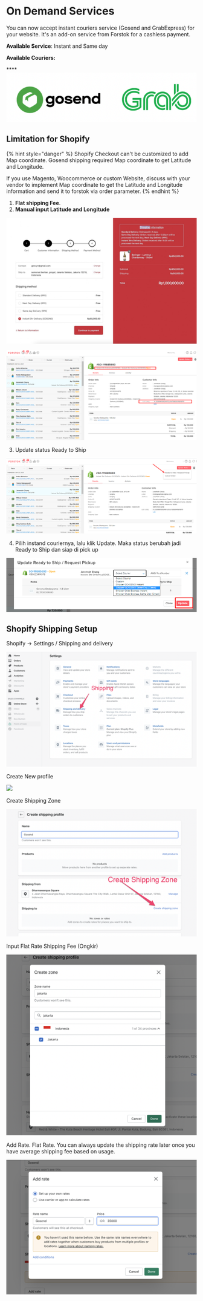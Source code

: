 # On Demand Services

You can now accept instant couriers service \(Gosend and GrabExpress\) for your website. It's an add-on service from Forstok for a cashless payment.

**Available Service**: Instant and Same day

**Available Couriers:**

 ****![](../../.gitbook/assets/screen-shot-2021-04-06-at-3.46.14-pm.png) 

## Limitation for Shopify

{% hint style="danger" %}
Shopify Checkout can't be customized to add Map coordinate. Gosend shipping required Map coordinate to get Latitude and Longitude.

If you use Magento, Woocommerce or custom Website, discuss with your vendor to implement Map coordinate to get the Latitude and Longitude information and send it to forstok via order parameter. 
{% endhint %}

1. **Flat shipping Fee**. 
2. **Manual input Latitude and Longitude**

![1. Flat shipping fee](../../.gitbook/assets/flat-shipping-fee.png)

![2. Lat/Long sudah langsung terassign](../../.gitbook/assets/image%20%28422%29.png)

3. Update status Ready to Ship

![](../../.gitbook/assets/image%20%28424%29.png)

4. Pilih instand couriernya, lalu klik Update. Maka status berubah jadi Ready to Ship dan siap di pick up

![](../../.gitbook/assets/image%20%28423%29.png)



## Shopify Shipping Setup

Shopify -&gt; Settings / Shipping and delivery

![](../../.gitbook/assets/screen-shot-2021-09-17-at-12.22.50-pm.png)

Create New profile

![](../../.gitbook/assets/screen-shot-2021-09-17-at-12.23.27-pm.png)

Create Shipping Zone

![](../../.gitbook/assets/screen-shot-2021-09-17-at-12.29.52-pm.png)

Input Flat Rate Shipping Fee \(Ongkir\)

![](../../.gitbook/assets/screen-shot-2021-09-17-at-12.28.30-pm.png)

Add Rate. Flat Rate. You can always update the shipping rate later once you have average shipping fee based on usage. 

![](../../.gitbook/assets/screen-shot-2021-09-17-at-12.28.54-pm.png)



